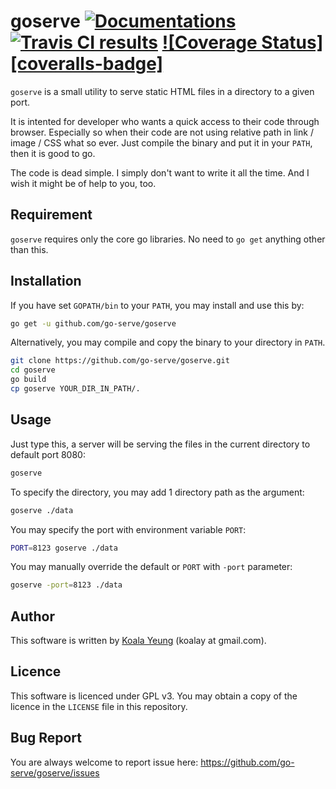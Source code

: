 # goserve [![Documentations][shield-godoc]][godoc] [![Travis CI results][shield-travis]][travis] [![Coverage Status][coveralls-badge]][coveralls]

[travis]: https://travis-ci.org/go-serve/goserve
[shield-travis]: https://api.travis-ci.org/go-serve/goserve.svg?branch=master
[godoc]: https://godoc.org/github.com/go-serve/bindatafs
[shield-godoc]: https://img.shields.io/badge/godoc-reference-5272B4.svg
[coveralls]: https://coveralls.io/github/go-serve/goserve?branch=master
[shield-coveralls]: https://coveralls.io/repos/github/go-serve/goserve/badge.svg?branch=master


`goserve` is a small utility to serve static HTML files in a directory to a given port.

It is intented for developer who wants a quick access to their code through browser. Especially so when their code are not using relative path in link / image / CSS what so ever. Just compile the binary and put it in your `PATH`, then it is good to go.

The code is dead simple. I simply don't want to write it all the time. And I wish it might be of help to you, too.


Requirement
-----------
`goserve` requires only the core go libraries. No need to `go get` anything other than this.


Installation
------------
If you have set `GOPATH/bin` to your `PATH`, you may install and use this by:

```sh
go get -u github.com/go-serve/goserve
```

Alternatively, you may compile and copy the binary to your directory in `PATH`.

```sh
git clone https://github.com/go-serve/goserve.git
cd goserve
go build
cp goserve YOUR_DIR_IN_PATH/.
```


Usage
-----

Just type this, a server will be serving the files in the current directory to default port 8080:

```sh
goserve
```

To specify the directory, you may add 1 directory path as the argument:

```sh
goserve ./data
```

You may specify the port with environment variable `PORT`:

```sh
PORT=8123 goserve ./data
```

You may manually override the default or `PORT` with `-port` parameter:
```sh
goserve -port=8123 ./data
```


Author
------
This software is written by [Koala Yeung](https://github.com/yookoala) (koalay at gmail.com).


Licence
-------
This software is licenced under GPL v3. You may obtain a copy of the licence in the `LICENSE` file in this repository.


Bug Report
----------
You are always welcome to report issue here:
https://github.com/go-serve/goserve/issues
